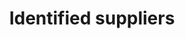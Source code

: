 ---
title: Identified suppliers
weight: 3
menu: main
layout: proveedores-identificados
url: /en/identified-suppliers
---